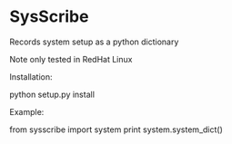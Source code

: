 SysScribe
=========

Records system setup as a python dictionary

Note only tested in RedHat Linux

Installation:

python setup.py install

Example:

from sysscribe import system
print system.system_dict()
